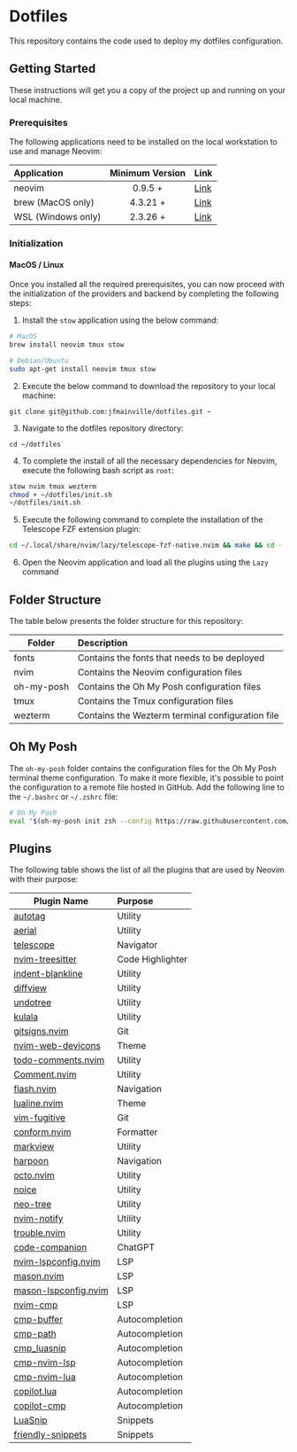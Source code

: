 # Dotfiles

This repository contains the code used to deploy my dotfiles configuration.

## Getting Started

These instructions will get you a copy of the project up and running on your local machine.

### Prerequisites

The following applications need to be installed on the local workstation to use and manage Neovim:

| Application        | Minimum Version | Link                                                            |
| :----------------- | :-------------: | :-------------------------------------------------------------- |
| neovim             |     0.9.5 +     | [Link](https://github.com/neovim/neovim/blob/master/INSTALL.md) |
| brew (MacOS only)  |    4.3.21 +     | [Link](https://brew.sh/)                                        |
| WSL (Windows only) |    2.3.26 +     | [Link](https://github.com/microsoft/WSL)                        |

### Initialization

#### MacOS / Linux

Once you installed all the required prerequisites, you can now proceed with the initialization of the providers and
backend by completing the following steps:

1. Install the `stow` application using the below command:

```bash
# MacOS
brew install neovim tmux stow

# Debian/Ubuntu
sudo apt-get install neovim tmux stow
```

2. Execute the below command to download the repository to your local machine:

`git clone git@github.com:jfmainville/dotfiles.git ~`

3. Navigate to the dotfiles repository directory:

`cd ~/dotfiles`

4. To complete the install of all the necessary dependencies for Neovim, execute the following bash script as `root`:

```bash
stow nvim tmux wezterm
chmod + ~/dotfiles/init.sh
~/dotfiles/init.sh

```

5. Execute the following command to complete the installation of the Telescope FZF extension plugin:

```bash
cd ~/.local/share/nvim/lazy/telescope-fzf-native.nvim && make && cd -

```

6. Open the Neovim application and load all the plugins using the `Lazy` command

## Folder Structure

The table below presents the folder structure for this repository:

| Folder     | Description                                      |
| ---------- | :----------------------------------------------- |
| fonts      | Contains the fonts that needs to be deployed     |
| nvim       | Contains the Neovim configuration files          |
| oh-my-posh | Contains the Oh My Posh configuration files      |
| tmux       | Contains the Tmux configuration files            |
| wezterm    | Contains the Wezterm terminal configuration file |

## Oh My Posh

The `oh-my-posh` folder contains the configuration files for the Oh My Posh terminal theme configuration. To make it more flexible, it's possible to point the configuration to a remote file hosted in GitHub. Add the following line to the `~/.bashrc` or `~/.zshrc` file:

```bash
# Oh My Posh
eval "$(oh-my-posh init zsh --config https://raw.githubusercontent.com/jfmainville/nvim/refs/heads/main/oh-my-posh/purist.omp.json)"
```

## Plugins

The following table shows the list of all the plugins that are used by Neovim with their purpose:

| Plugin Name                                                                  | Purpose          |
| ---------------------------------------------------------------------------- | :--------------- |
| [autotag](https://github.com/windwp/nvim-ts-autotag)                         | Utility          |
| [aerial](https://github.com/stevearc/aerial.nvim)                            | Utility          |
| [telescope](https://github.com/nvim-telescope/telescope.nvim)                | Navigator        |
| [nvim-treesitter](https://github.com/nvim-treesitter/nvim-treesitter)        | Code Highlighter |
| [indent-blankline](https://github.com/lukas-reineke/indent-blankline.nvim)   | Utility          |
| [diffview](https://github.com/sindrets/diffview.nvim)                        | Utility          |
| [undotree](https://github.com/mbbill/undotree)                               | Utility          |
| [kulala](https://github.com/mistweaverco/kulala.nvim)                        | Utility          |
| [gitsigns.nvim](https://github.com/lewis6991/gitsigns.nvim)                  | Git              |
| [nvim-web-devicons](https://github.com/nvim-tree/nvim-web-devicons)          | Theme            |
| [todo-comments.nvim](https://github.com/folke/todo-comments.nvim)            | Utility          |
| [Comment.nvim](https://github.com/numToStr/Comment.nvim)                     | Utility          |
| [flash.nvim](https://github.com/folke/flash.nvim)                            | Navigation       |
| [lualine.nvim](https://github.com/nvim-lualine/lualine.nvim)                 | Theme            |
| [vim-fugitive](https://github.com/tpope/vim-fugitive)                        | Git              |
| [conform.nvim](https://github.com/stevearc/conform.nvim)                     | Formatter        |
| [markview](https://github.com/OXY2DEV/markview.nvim)                         | Utility          |
| [harpoon](https://github.com/ThePrimeagen/harpoon/tree/harpoon2)             | Navigation       |
| [octo.nvim](https://github.com/pwntester/octo.nvim)                          | Utility          |
| [noice](https://github.com/folke/noice.nvim)                                 | Utility          |
| [neo-tree](https://github.com/nvim-neo-tree/neo-tree.nvim)                   | Utility          |
| [nvim-notify](https://github.com/rcarriga/nvim-notify)                       | Utility          |
| [trouble.nvim](https://github.com/folke/trouble.nvim)                        | Utility          |
| [code-companion](https://github.com/olimorris/codecompanion.nvim)            | ChatGPT          |
| [nvim-lspconfig.nvim](https://github.com/neovim/nvim-lspconfig)              | LSP              |
| [mason.nvim](https://github.com/williamboman/mason.nvim)                     | LSP              |
| [mason-lspconfig.nvim](https://github.com/williamboman/mason-lspconfig.nvim) | LSP              |
| [nvim-cmp](https://github.com/hrsh7th/nvim-cmp)                              | LSP              |
| [cmp-buffer](https://github.com/hrsh7th/cmp-buffer)                          | Autocompletion   |
| [cmp-path](https://github.com/hrsh7th/cmp-path)                              | Autocompletion   |
| [cmp_luasnip](https://github.com/saadparwaiz1/cmp_luasnip)                   | Autocompletion   |
| [cmp-nvim-lsp](https://github.com/hrsh7th/cmp-nvim-lsp)                      | Autocompletion   |
| [cmp-nvim-lua](https://github.com/hrsh7th/cmp-nvim-lua)                      | Autocompletion   |
| [copilot.lua](https://github.com/zbirenbaum/copilot.lua)                     | Autocompletion   |
| [copilot-cmp](https://github.com/zbirenbaum/copilot-cmp)                     | Autocompletion   |
| [LuaSnip](https://github.com/L3MON4D3/LuaSnip)                               | Snippets         |
| [friendly-snippets](https://github.com/rafamadriz/friendly-snippets)         | Snippets         |
